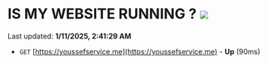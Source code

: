 # IS MY WEBSITE RUNNING ? [![](https://img.shields.io/static/v1?label=Sponsor&message=%E2%9D%A4&logo=GitHub&color=%23fe8e86)](https://github.com/sponsors/Youssef-Lehmam)

Last updated: **1/11/2025, 2:41:29 AM**

- `GET` [https://youssefservice.me](https://youssefservice.me) - **Up** (90ms)
